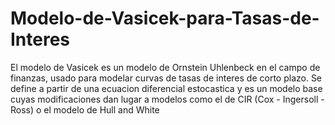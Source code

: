 # Modelo-de-Vasicek-para-Tasas-de-Interes
El modelo de Vasicek es un modelo de Ornstein Uhlenbeck en el campo de finanzas, usado para modelar curvas de tasas de interes de corto plazo. Se define a partir de una ecuacion diferencial estocastica y es un modelo base cuyas modificaciones dan lugar a modelos como el de CIR (Cox - Ingersoll - Ross) o el modelo de Hull and White
